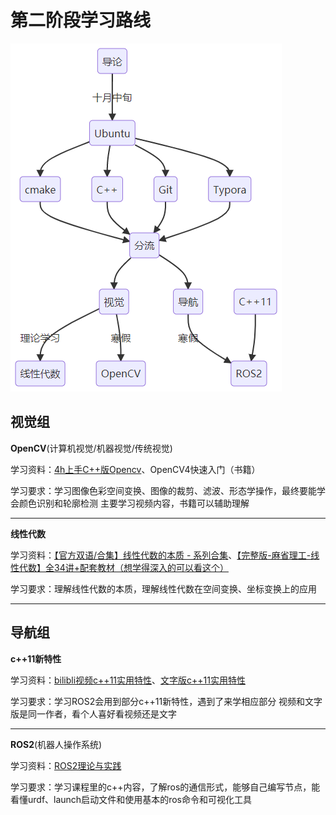 # 第二阶段学习路线

![image-20250721165132093](images/image-20250721165132093.png)

## 视觉组

**OpenCV**(计算机视觉/机器视觉/传统视觉)

学习资料：[4h上手C++版Opencv](https://www.bilibili.com/video/BV11A411T7rL)、OpenCV4快速入门（书籍）

学习要求：学习图像色彩空间变换、图像的裁剪、滤波、形态学操作，最终要能学会颜色识别和轮廓检测
主要学习视频内容，书籍可以辅助理解

---

**线性代数**

学习资料：[【官方双语/合集】线性代数的本质 - 系列合集](https://www.bilibili.com/video/BV1ys411472E)、[【完整版-麻省理工-线性代数】全34讲+配套教材（想学得深入的可以看这个）](https://www.bilibili.com/video/BV1ix411f7Yp)

学习要求：理解线性代数的本质，理解线性代数在空间变换、坐标变换上的应用

---

## 导航组

**c++11新特性**

学习资料：[bilibli视频](https://www.bilibili.com/video/BV1bX4y1G7ks)[c++11实用特性](https://www.bilibili.com/video/BV1bX4y1G7ks)、[文字版c++11实用特性](https://subingwen.cn/cplusplus/)

学习要求：学习ROS2会用到部分c++11新特性，遇到了来学相应部分
视频和文字版是同一作者，看个人喜好看视频还是文字

---

**ROS2**(机器⼈操作系统)

学习资料：[ROS2理论与实践](https://www.bilibili.com/video/BV1VB4y137ys)

学习要求：学习课程里的c++内容，了解ros的通信形式，能够自己编写节点，能看懂urdf、launch启动文件和使用基本的ros命令和可视化工具
